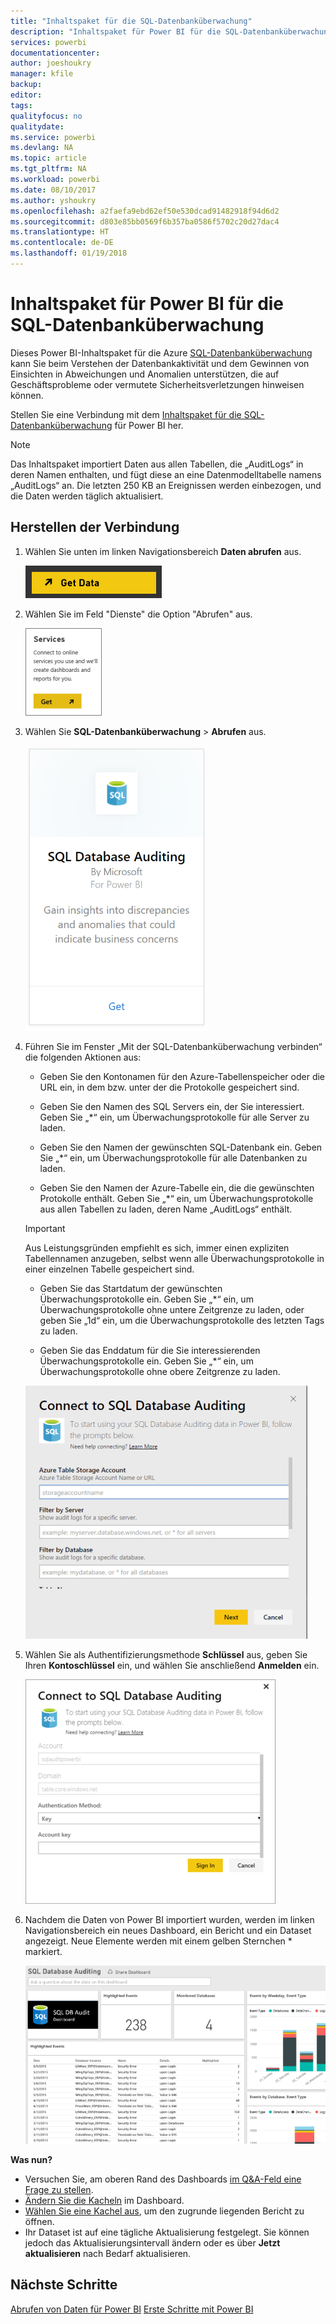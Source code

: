 ```yaml
---
title: "Inhaltspaket für die SQL-Datenbanküberwachung"
description: "Inhaltspaket für Power BI für die SQL-Datenbanküberwachung"
services: powerbi
documentationcenter: 
author: joeshoukry
manager: kfile
backup: 
editor: 
tags: 
qualityfocus: no
qualitydate: 
ms.service: powerbi
ms.devlang: NA
ms.topic: article
ms.tgt_pltfrm: NA
ms.workload: powerbi
ms.date: 08/10/2017
ms.author: yshoukry
ms.openlocfilehash: a2faefa9ebd62ef50e530dcad91482918f94d6d2
ms.sourcegitcommit: d803e85bb0569f6b357ba0586f5702c20d27dac4
ms.translationtype: HT
ms.contentlocale: de-DE
ms.lasthandoff: 01/19/2018
---
```

# <a name="sql-database-auditing-content-pack-for-power-bi"></a>Inhaltspaket für Power BI für die SQL-Datenbanküberwachung
Dieses Power BI-Inhaltspaket für die Azure [SQL-Datenbanküberwachung](http://azure.microsoft.com/documentation/articles/sql-database-auditing-get-started/) kann Sie beim Verstehen der Datenbankaktivität und dem Gewinnen von Einsichten in Abweichungen und Anomalien unterstützen, die auf Geschäftsprobleme oder vermutete Sicherheitsverletzungen hinweisen können. 

Stellen Sie eine Verbindung mit dem [Inhaltspaket für die SQL-Datenbanküberwachung](https://app.powerbi.com/getdata/services/sql-db-auditing) für Power BI her.

>[!NOTE]
>Das Inhaltspaket importiert Daten aus allen Tabellen, die „AuditLogs“ in deren Namen enthalten, und fügt diese an eine Datenmodelltabelle namens „AuditLogs“ an. Die letzten 250 KB an Ereignissen werden einbezogen, und die Daten werden täglich aktualisiert.

## <a name="how-to-connect"></a>Herstellen der Verbindung
1. Wählen Sie unten im linken Navigationsbereich **Daten abrufen** aus.
   
   ![](media/service-connect-to-azure-sql-database-auditing/pbi_getdata.png) 
2. Wählen Sie im Feld "Dienste" die Option "Abrufen" aus.
   
   ![](media/service-connect-to-azure-sql-database-auditing/pbi_getservices.png) 
3. Wählen Sie **SQL-Datenbanküberwachung** \> **Abrufen** aus.
   
   ![](media/service-connect-to-azure-sql-database-auditing/sqldbaudit.png)
4. Führen Sie im Fenster „Mit der SQL-Datenbanküberwachung verbinden“ die folgenden Aktionen aus:
   
   - Geben Sie den Kontonamen für den Azure-Tabellenspeicher oder die URL ein, in dem bzw. unter der die Protokolle gespeichert sind.
   
   - Geben Sie den Namen des SQL Servers ein, der Sie interessiert. Geben Sie „\*“ ein, um Überwachungsprotokolle für alle Server zu laden.
   
   - Geben Sie den Namen der gewünschten SQL-Datenbank ein. Geben Sie „\*“ ein, um Überwachungsprotokolle für alle Datenbanken zu laden.
   
   - Geben Sie den Namen der Azure-Tabelle ein, die die gewünschten Protokolle enthält. Geben Sie „\*“ ein, um Überwachungsprotokolle aus allen Tabellen zu laden, deren Name „AuditLogs“ enthält.
   
   >[!IMPORTANT]
   >Aus Leistungsgründen empfiehlt es sich, immer einen expliziten Tabellennamen anzugeben, selbst wenn alle Überwachungsprotokolle in einer einzelnen Tabelle gespeichert sind.
   
   - Geben Sie das Startdatum der gewünschten Überwachungsprotokolle ein. Geben Sie „\*“ ein, um Überwachungsprotokolle ohne untere Zeitgrenze zu laden, oder geben Sie „1d“ ein, um die Überwachungsprotokolle des letzten Tags zu laden.
   
   - Geben Sie das Enddatum für die Sie interessierenden Überwachungsprotokolle ein. Geben Sie „\*“ ein, um Überwachungsprotokolle ohne obere Zeitgrenze zu laden.
   
   ![](media/service-connect-to-azure-sql-database-auditing/dbauditing_param.png)
5. Wählen Sie als Authentifizierungsmethode **Schlüssel** aus, geben Sie Ihren **Kontoschlüssel** ein, und wählen Sie anschließend **Anmelden** ein.
   
   ![](media/service-connect-to-azure-sql-database-auditing/pbi_sqlauditing3.png)
6. Nachdem die Daten von Power BI importiert wurden, werden im linken Navigationsbereich ein neues Dashboard, ein Bericht und ein Dataset angezeigt. Neue Elemente werden mit einem gelben Sternchen \* markiert.
   
   ![](media/service-connect-to-azure-sql-database-auditing/pbi_sqldbauditingnewdash.png)

**Was nun?**

* Versuchen Sie, am oberen Rand des Dashboards [im Q&A-Feld eine Frage zu stellen](power-bi-q-and-a.md).
* [Ändern Sie die Kacheln](service-dashboard-edit-tile.md) im Dashboard.
* [Wählen Sie eine Kachel aus](service-dashboard-tiles.md), um den zugrunde liegenden Bericht zu öffnen.
* Ihr Dataset ist auf eine tägliche Aktualisierung festgelegt. Sie können jedoch das Aktualisierungsintervall ändern oder es über **Jetzt aktualisieren** nach Bedarf aktualisieren.

## <a name="next-steps"></a>Nächste Schritte
[Abrufen von Daten für Power BI](service-get-data.md)
[Erste Schritte mit Power BI](service-get-started.md)